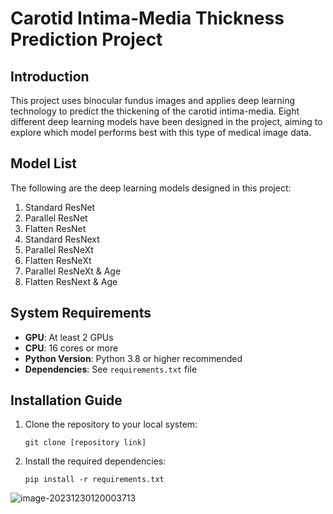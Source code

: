 # Carotid Intima-Media Thickness Prediction Project

## Introduction

This project uses binocular fundus images and applies deep learning technology to predict the thickening of the carotid intima-media. Eight different deep learning models have been designed in the project, aiming to explore which model performs best with this type of medical image data.

## Model List

The following are the deep learning models designed in this project:

1. Standard ResNet
2. Parallel ResNet
3. Flatten ResNet
4. Standard ResNext
5. Parallel ResNeXt
6. Flatten ResNeXt
7. Parallel ResNeXt & Age
8. Flatten ResNext & Age

## System Requirements

- **GPU**: At least 2 GPUs
- **CPU**: 16 cores or more
- **Python Version**: Python 3.8 or higher recommended
- **Dependencies**: See `requirements.txt` file

## Installation Guide

1. Clone the repository to your local system:

   ```
   git clone [repository link]
   ```

2. Install the required dependencies:

   ```
   pip install -r requirements.txt
   ```



![image-20231230120003713](F:\360MoveData\Users\Administrator\Documents\GitHub\cimt-predict\cimt-predict\image\image-20231230120003713.png)